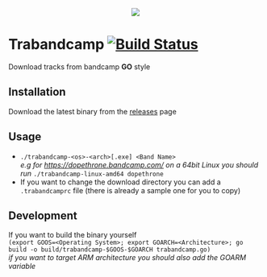 <p align="center">
	<img src="http://res.cloudinary.com/dkxp3eifs/image/upload/c_scale,w_200/v1465057926/go-bc-logo_ofgay7.png"/>
</p>

# Trabandcamp [![Build Status](https://travis-ci.org/stefanoschrs/trabandcamp.svg?branch=master)](https://travis-ci.org/stefanoschrs/trabandcamp)
Download tracks from bandcamp **GO** style

Installation
-
Download the latest binary from the [releases](https://github.com/stefanoschrs/trabandcamp/releases) page

Usage
-
- `./trabandcamp-<os>-<arch>[.exe] <Band Name>`    
*e.g for https://dopethrone.bandcamp.com/ on a 64bit Linux you should run* `./trabandcamp-linux-amd64 dopethrone`
- If you want to change the download directory you can add a `.trabandcamprc` file (there is already a sample one for you to copy)

Development
-
If you want to build the binary yourself  
`(export GOOS=<Operating System>; export GOARCH=<Architecture>; go build -o build/trabandcamp-$GOOS-$GOARCH trabandcamp.go)`  
*if you want to target ARM architecture you should also add the GOARM variable*
